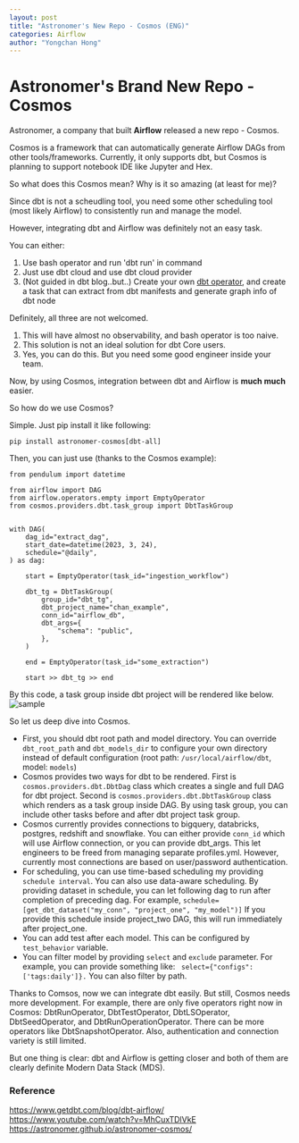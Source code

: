 ```yaml
---
layout: post
title: "Astronomer's New Repo - Cosmos (ENG)"
categories: Airflow
author: "Yongchan Hong"
---
```


# Astronomer's Brand New Repo - Cosmos

Astronomer, a company that built **Airflow** released a new repo - Cosmos.

Cosmos is a framework that can automatically generate Airflow DAGs from other tools/frameworks. Currently, it only supports dbt, but Cosmos is planning to support notebook IDE like Jupyter and Hex.

So what does this Cosmos mean? Why is it so amazing (at least for me)?

Since dbt is not a scheudling tool, you need some other scheduling tool (most likely Airflow) to consistently run and manage the model.

However, integrating dbt and Airflow was definitely not an easy task.

You can either:

1. Use bash operator and run 'dbt run' in command 
2. Just use dbt cloud and use dbt cloud provider
3. (Not guided in dbt blog..but..) Create your own [dbt operator](https://github.com/gocardless/airflow-dbt), and create a task that can extract from dbt manifests and generate graph info of dbt node

Definitely, all three are not welcomed.  
1. This will have almost no observability, and bash operator is too naive.
2. This solution is not an ideal solution for dbt Core users.
3. Yes, you can do this. But you need some good engineer inside your team. 

Now, by using Cosmos, integration between dbt and Airflow is **much much** easier.

So how do we use Cosmos?

Simple. Just pip install it like following:

```
pip install astronomer-cosmos[dbt-all]
```

Then, you can just use (thanks to the Cosmos example):

```
from pendulum import datetime

from airflow import DAG
from airflow.operators.empty import EmptyOperator
from cosmos.providers.dbt.task_group import DbtTaskGroup


with DAG(
    dag_id="extract_dag",
    start_date=datetime(2023, 3, 24),
    schedule="@daily",
) as dag:

    start = EmptyOperator(task_id="ingestion_workflow")

    dbt_tg = DbtTaskGroup(
        group_id="dbt_tg",
        dbt_project_name="chan_example",
        conn_id="airflow_db",
        dbt_args={
            "schema": "public",
        },
    )

    end = EmptyOperator(task_id="some_extraction")

    start >> dbt_tg >> end 
```

By this code, a task group inside dbt project will be rendered like below. 
![sample](https://raw.githubusercontent.com/astronomer/astronomer-cosmos/main/docs/_static/dbt_dag.png)

So let us deep dive into Cosmos.

- First, you should dbt root path and model directory. You can override `dbt_root_path` and `dbt_models_dir` to configure your own directory instead of default configuration (root path: `/usr/local/airflow/dbt`, model: `models`)
- Cosmos provides two ways for dbt to be rendered. First is `cosmos.providers.dbt.DbtDag` class which creates a single and full DAG for dbt project. Second is `cosmos.providers.dbt.DbtTaskGroup` class which renders as a task group inside DAG. By using task group, you can include other tasks before and after dbt project task group.
- Cosmos currently provides connections to bigquery, databricks, postgres, redshift and snowflake. You can either provide `conn_id` which will use Airflow connection, or you can provide dbt_args. This let engineers to be freed from managing separate profiles.yml. However, currently most connections are based on user/password authentication.
- For scheduling, you can use time-based scheduling my providing `schedule interval`. You can also use data-aware scheduling. By providing dataset in schedule, you can let following dag to run after completion of preceding dag. For example, `schedule=[get_dbt_dataset("my_conn", "project_one", "my_model")]` If you provide this schedule inside project_two DAG, this will run immediately after project_one. 
- You can add test after each model. This can be configured by `test_behavior` variable.
- You can filter model by providing `select` and `exclude` parameter. For example, you can provide something like: ` select={"configs": ['tags:daily']}.` You can also filter by path.
 
Thanks to Comsos, now we can integrate dbt easily. But still, Cosmos needs more development. For example, there are only five operators right now in Cosmos: DbtRunOperator, DbtTestOperator, DbtLSOperator, DbtSeedOperator, and DbtRunOperationOperator. There can be more operators like DbtSnapshotOperator. Also, authentication and connection variety is still limited.  

But one thing is clear: dbt and Airflow is getting closer and both of them are clearly definite Modern Data Stack (MDS).


### Reference
https://www.getdbt.com/blog/dbt-airflow/  
https://www.youtube.com/watch?v=MhCuxTDlVkE  
https://astronomer.github.io/astronomer-cosmos/  